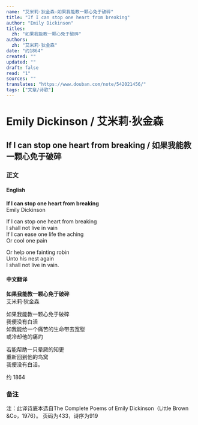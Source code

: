```yaml
---
name: "艾米莉·狄金森-如果我能教一颗心免于破碎"
title: "If I can stop one heart from breaking"
author: "Emily Dickinson"
titles: 
  zh: "如果我能教一颗心免于破碎"
authors:
  zh: "艾米莉·狄金森"
date: "约1864"
created: ""
updated: ""
draft: false
read: "1"
sources: ""
translates: "https://www.douban.com/note/542021456/"
tags: ["文章/诗歌"]
---
```



# Emily Dickinson / 艾米莉·狄金森

## If I can stop one heart from breaking / 如果我能教一颗心免于破碎

### 正文

<!-- tabs:start -->

#### **English**

**If I can stop one heart from breaking**  
Emily Dickinson  

If I can stop one heart from breaking  
I shall not live in vain  
If I can ease one life the aching  
Or cool one pain  

Or help one fainting robin  
Unto his nest again  
I shall not live in vain.  

#### **中文翻译**

**如果我能教一颗心免于破碎**  
艾米莉·狄金森  

如果我能教一颗心免于破碎  
我便没有白活  
如我能给一个痛苦的生命带去宽慰  
或冷却他的痛灼  

若能帮助一只晕厥的知更  
重新回到他的鸟窝  
我便没有白活。  

约 1864  

<!-- tabs:end -->

### 备注

注：此译诗底本选自The Complete Poems of Emily Dickinson（Little Brown &Co，1976）。
页码为433，诗序为919
